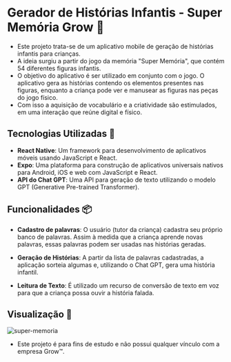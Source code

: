 # Gerador de Histórias Infantis - Super Memória Grow 🧩

- Este projeto trata-se de um aplicativo mobile de geração de histórias infantis para crianças.
- A ideia surgiu a partir do jogo da memória "Super Memória", que contém 54 diferentes figuras infantis.
- O objetivo do aplicativo é ser utilizado em conjunto com o jogo. O aplicativo gera as histórias contendo os elementos presentes nas figuras, enquanto a criança pode ver e manusear as figuras nas peças do jogo físico.
- Com isso a aquisição de vocabulário e a criatividade são estimulados, em uma interação que reúne digital e físico.

## Tecnologias Utilizadas 🚀

- **React Native**: Um framework para desenvolvimento de aplicativos móveis usando JavaScript e React.
- **Expo**: Uma plataforma para construção de aplicativos universais nativos para Android, iOS e web com JavaScript e React.
- **API do Chat GPT**: Uma API para geração de texto utilizando o modelo GPT (Generative Pre-trained Transformer).

## Funcionalidades 📦

- **Cadastro de palavras**: O usuário (tutor da criança) cadastra seu próprio banco de palavras. Assim à medida que a criança aprende novas palavras, essas palavras podem ser usadas nas histórias geradas.

- **Geração de Histórias**: A partir da lista de palavras cadastradas, a aplicação sorteia algumas e, utilizando o Chat GPT, gera uma história infantil.

- **Leitura de Texto**: É utilizado um recurso de conversão de texto em voz para que a criança possa ouvir a história falada.

## Visualização 🎨
![super-memoria](https://github.com/fillipeoa/super-memoria-grow/assets/62079631/0c8d76da-a083-4fea-a5c5-913d51a339e8)

- Este projeto é para fins de estudo e não possui qualquer vínculo com a empresa Grow™.

